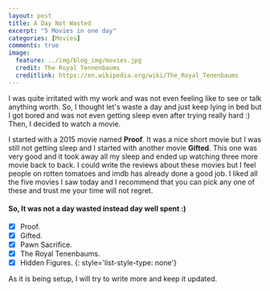 ```yaml
---
layout: post
title: A Day Not Wasted
excerpt: "5 Movies in one day"
categories: [Movies]
comments: true
image:
  feature: ../img/blog_img/movies.jpg
  credit: The Royal Tennenbaums
  creditlink: https://en.wikipedia.org/wiki/The_Royal_Tenenbaums
---
```


I was quite irritated with my work and was not even feeling like to see or talk anything worth. So, I thought let's waste a day and just keep lying in bed but I got bored and was not even getting sleep even after trying really hard :) Then, I decided to watch a movie. 

I started with a 2015 movie named **Proof**. It was a nice short movie but I was still not getting sleep and I started with another movie **Gifted**. This one was very good and it took away all my sleep and ended up watching three more movie back to back. I could write the reviews about these movies but I feel people on rotten tomatoes and imdb has already done a good job. I liked all the five movies I saw today and I recommend that you can pick any one of these and trust me your time will not regret. 

#### So, It was not a day wasted instead day well spent :)


- [x] Proof.
- [x] Gifted.
- [x] Pawn Sacrifice.
- [x] The Royal Tenenbaums.
- [x] Hidden Figures.
{: style='list-style-type: none'}

As it is being setup, I will try to write more and keep it updated.